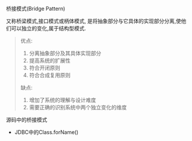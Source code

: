 桥接模式(Bridge Pattern)

又称桥梁模式,接口模式或柄体模式, 是将抽象部分与它具体的实现部分分离,使他们可以独立的变化,属于结构型模式.

> 优点:
>
> 1. 分离抽象部分及其具体实现部分
> 2. 提高系统的扩展性
> 3. 符合开闭原则
> 4. 符合合成复用原则
>
> 缺点:
>
> 1. 增加了系统的理解与设计难度
> 2. 需要正确的识别系统中两个独立变化的维度

源码中的桥接模式

* JDBC中的Class.forName()

